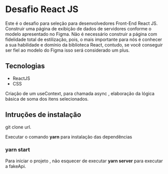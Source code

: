 # Desafio React JS
Este é o desafio para seleção para desenvolvedores Front-End React JS. Construir uma página de exibição de dados de servidores conforme o modelo apresentado no Figma. Não é necessário construir a página com fidelidade total de estilização, pois, o mais importante para nós é conhecer a sua habilidade e domínio da biblioteca React, contudo, se você conseguir ser fiel ao modelo do Figma isso será considerado um plus.


## Tecnologias

- ReactJS
- CSS

Criação de um useContext, para chamada async , elaboração da lógica básica de soma dos itens selecionados. 




## Intruções de instalação

git clone url.

Executar o comando **yarn** para instalação das dependências

### yarn start 

Para iniciar o projeto , não esquecer de executar **yarn server** para executar a fakeApi.
